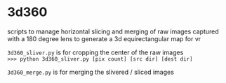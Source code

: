 # 3d360
scripts to manage horizontal slicing and merging of raw images captured with a 180 degree lens to generate a 3d equirectangular map for vr

`3d360_sliver.py` is for cropping the center of the raw images  
`>>> python 3d360_sliver.py [pix count] [src dir] [dest dir]`

`3d360_merge.py` is for merging the slivered / sliced images
